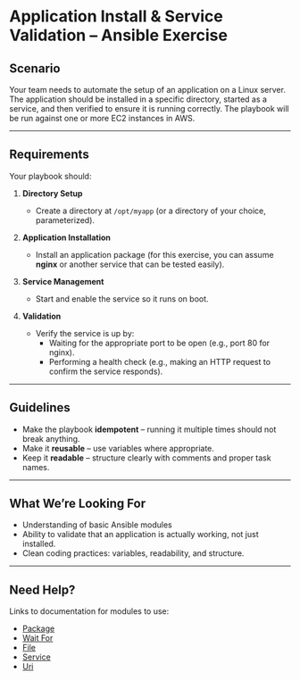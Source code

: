 # Application Install & Service Validation – Ansible Exercise

## Scenario
Your team needs to automate the setup of an application on a Linux server. The application should be installed in a specific directory, started as a service, and then verified to ensure it is running correctly. The playbook will be run against one or more EC2 instances in AWS.

---

## Requirements
Your playbook should:

1. **Directory Setup**  
   - Create a directory at `/opt/myapp` (or a directory of your choice, parameterized).

2. **Application Installation**  
   - Install an application package (for this exercise, you can assume **nginx** or another service that can be tested easily).

3. **Service Management**  
   - Start and enable the service so it runs on boot.

4. **Validation**  
   - Verify the service is up by:
     - Waiting for the appropriate port to be open (e.g., port 80 for nginx).
     - Performing a health check (e.g., making an HTTP request to confirm the service responds).

---

## Guidelines
- Make the playbook **idempotent** – running it multiple times should not break anything.
- Make it **reusable** – use variables where appropriate.
- Keep it **readable** – structure clearly with comments and proper task names.

---

## What We’re Looking For
- Understanding of basic Ansible modules
- Ability to validate that an application is actually working, not just installed.
- Clean coding practices: variables, readability, and structure.

---

## Need Help?

Links to documentation for modules to use:
- [Package](https://docs.ansible.com/ansible/latest/collections/ansible/builtin/package_module.html)
- [Wait For](https://docs.ansible.com/ansible/latest/collections/ansible/builtin/wait_for_module.html)
- [File](https://docs.ansible.com/ansible/latest/collections/ansible/builtin/file_module.html)
- [Service](https://docs.ansible.com/ansible/latest/collections/ansible/builtin/service_module.html)
- [Uri](https://docs.ansible.com/ansible/latest/collections/ansible/builtin/uri_module.html)
